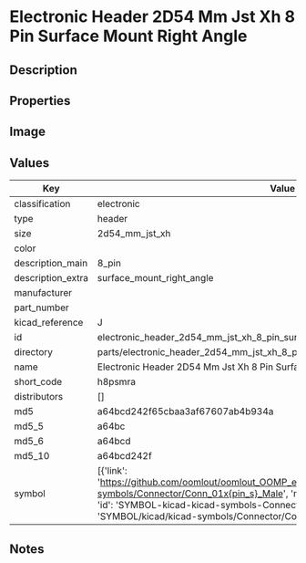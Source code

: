 # Electronic Header 2D54 Mm Jst Xh 8 Pin Surface Mount Right Angle

## Description

## Properties


## Image


## Values

| Key | Value |
| --- | --- |
| classification | electronic |
| type | header |
| size | 2d54_mm_jst_xh |
| color |  |
| description_main | 8_pin |
| description_extra | surface_mount_right_angle |
| manufacturer |  |
| part_number |  |
| kicad_reference | J |
| id | electronic_header_2d54_mm_jst_xh_8_pin_surface_mount_right_angle |
| directory | parts/electronic_header_2d54_mm_jst_xh_8_pin_surface_mount_right_angle |
| name | Electronic Header 2D54 Mm Jst Xh 8 Pin Surface Mount Right Angle |
| short_code | h8psmra |
| distributors | [] |
| md5 | a64bcd242f65cbaa3af67607ab4b934a |
| md5_5 | a64bc |
| md5_6 | a64bcd |
| md5_10 | a64bcd242f |
| symbol | [{'link': 'https://github.com/oomlout/oomlout_OOMP_eda_V2/tree/main/SYMBOL/kicad/kicad-symbols/Connector/Conn_01x{pin_s}_Male', 'name': 'Connector : Conn_01x08_Male', 'id': 'SYMBOL-kicad-kicad-symbols-Connector-Conn_01x08_Male', 'directory': 'SYMBOL/kicad/kicad-symbols/Connector/Conn_01x08_Male/'}] |

## Notes

